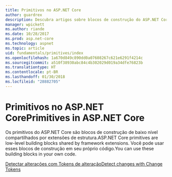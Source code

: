 ```yaml
---
title: Primitivos no ASP.NET Core
author: guardrex
description: Descubra artigos sobre blocos de construção do ASP.NET Core, compartilhados por extensões de estrutura que você pode usar em seu próprio código.
manager: wpickett
ms.author: riande
ms.date: 10/28/2017
ms.prod: asp.net-core
ms.technology: aspnet
ms.topic: article
uid: fundamentals/primitives/index
ms.openlocfilehash: 1a670d849c890dd0a07608267c621e6291f4214c
ms.sourcegitcommit: a510f38930abc84c4b302029d019a34dfe76823b
ms.translationtype: HT
ms.contentlocale: pt-BR
ms.lasthandoff: 01/30/2018
ms.locfileid: "28882705"
---
```

# <a name="primitives-in-aspnet-core"></a><span data-ttu-id="41ad7-103">Primitivos no ASP.NET Core</span><span class="sxs-lookup"><span data-stu-id="41ad7-103">Primitives in ASP.NET Core</span></span>

<span data-ttu-id="41ad7-104">Os primitivos do ASP.NET Core são blocos de construção de baixo nível compartilhados por extensões de estrutura.</span><span class="sxs-lookup"><span data-stu-id="41ad7-104">ASP.NET Core primitives are low-level building blocks shared by framework extensions.</span></span> <span data-ttu-id="41ad7-105">Você pode usar esses blocos de construção em seu próprio código.</span><span class="sxs-lookup"><span data-stu-id="41ad7-105">You can use these building blocks in your own code.</span></span>

[<span data-ttu-id="41ad7-106">Detectar alterações com Tokens de alteração</span><span class="sxs-lookup"><span data-stu-id="41ad7-106">Detect changes with Change Tokens</span></span>](xref:fundamentals/primitives/change-tokens)
